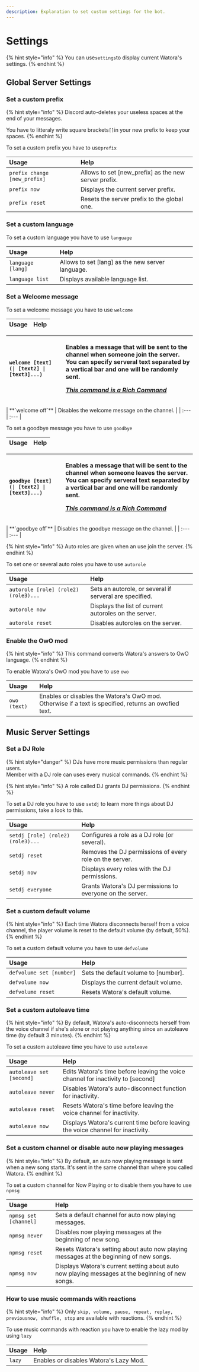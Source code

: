 ```yaml
---
description: Explanation to set custom settings for the bot.
---
```


# Settings

{% hint style="info" %}
You can use`settings`to display current Watora's settings.
{% endhint %}

## Global Server Settings

### Set a custom prefix

{% hint style="info" %}
Discord auto-deletes your useless spaces at the end of your messages.

You have to litteraly write square brackets`[]`in your new prefix to keep your spaces.
{% endhint %}

To set a custom prefix you have to use`prefix`

| Usage | Help |
| :--- | :--- |
| `prefix change [new_prefix]` | Allows to set \[new\_prefix\] as the new server prefix. |
| `prefix now` | Displays the current server prefix. |
| `prefix reset` | Resets the server prefix to the global one. |

### Set a custom language

To set a custom language you have to use `language`

| Usage | Help |
| :--- | :--- |
| `language [lang]` | Allows to set \[lang\] as the new server language. |
| `language list` | Displays available language list. |

### Set a Welcome message

To set a welcome message you have to use `welcome`

| Usage | Help |
| :--- | :--- |


<table>
  <thead>
    <tr>
      <th style="text-align:left"><b><code>welcome [text] (| [text2] | [text3]...)</code></b>
      </th>
      <th style="text-align:left">
        <p>Enables a message that will be sent to the channel when someone join the
          server. You can specify serveral text separated by a vertical bar and one
          will be randomly sent.</p>
        <p><a href="../features/rich-commands.md"><em>This command is a Rich Command</em></a>
        </p>
      </th>
    </tr>
  </thead>
  <tbody></tbody>
</table>| **`welcome off`** | Disables the welcome message on the channel. |
| :--- | :--- |


To set a goodbye message you have to use `goodbye`

| Usage | Help |
| :--- | :--- |


<table>
  <thead>
    <tr>
      <th style="text-align:left"><b><code>goodbye [text] (| [text2] | [text3]...)</code></b>
      </th>
      <th style="text-align:left">
        <p>Enables a message that will be sent to the channel when someone leaves
          the server. You can specify serveral text separated by a vertical bar and
          one will be randomly sent.</p>
        <p><a href="../features/rich-commands.md"><em>This command is a Rich Command</em></a>
        </p>
      </th>
    </tr>
  </thead>
  <tbody></tbody>
</table>| **`goodbye off`** | Disables the goodbye message on the channel. |
| :--- | :--- |


{% hint style="info" %}
Auto roles are given when an use join the server.
{% endhint %}

To set one or several auto roles you have to use `autorole`

| Usage | Help |
| :--- | :--- |
| `autorole [role] (role2) (role3)...` | Sets an autorole, or several if serveral are specified. |
| `autorole now` | Displays the list of current autoroles on the server. |
| `autorole reset` | Disables autoroles on the server. |

### Enable the OwO mod

{% hint style="info" %}
This command converts Watora's answers to OwO language.
{% endhint %}

To enable Watora's OwO mod you have to use `owo`

| Usage | Help |
| :--- | :--- |
| `owo (text)` | Enables or disables the Watora's OwO mod. Otherwise if a text is specified, returns an owofied text. |

## Music Server Settings

### Set a DJ Role

{% hint style="danger" %}
DJs have more music permissions than regular users.  
Member with a DJ role can uses every musical commands.
{% endhint %}

{% hint style="info" %}
A role called DJ grants DJ permissions.
{% endhint %}

To set a DJ role you have to use `setdj` to learn more things about DJ permissions, take a look to this.

| Usage | Help |
| :--- | :--- |
| `setdj [role] (role2) (role3)...` | Configures a role as a DJ role \(or several\). |
| `setdj reset` | Removes the DJ permissions of every role on the server. |
| `setdj now` | Displays every roles with the DJ permissions. |
| `setdj everyone` | Grants Watora's DJ permissions to everyone on the server. |

### Set a custom default volume

{% hint style="info" %}
Each time Watora disconnects herself from a voice channel, the player volume is reset to the default volume \(by default, 50%\).
{% endhint %}

To set a custom default volume you have to use `defvolume`

| Usage | Help |
| :--- | :--- |
| `defvolume set [number]` | Sets the default volume to \[number\]. |
| `defvolume now` | Displays the current default volume. |
| `defvolume reset` | Resets Watora's default volume. |

### Set a custom autoleave time

{% hint style="info" %}
By default, Watora's auto-disconnects herself from the voice channel if she's alone or not playing anything since an autoleave time \(by default 3 minutes\).
{% endhint %}

To set a custom autoleave time you have to use `autoleave`

| Usage | Help |
| :--- | :--- |
| `autoleave set [second]` | Edits Watora's time before leaving the voice channel for inactivity to \[second\] |
| `autoleave never` | Disables Watora's auto-disconnect function for inactivity. |
| `autoleave reset` | Resets Watora's time before leaving the voice channel for inactivity. |
| `autoleave now` | Displays Watora's current time before leaving the voice channel for inactivity. |

### Set a custom channel or disable auto now playing messages

{% hint style="info" %}
By default, an auto now playing message is sent when a new song starts. It's sent in the same channel than where you called Watora.
{% endhint %}

To set a custom channel for Now Playing or to disable them you have to use `npmsg`

| Usage | Help |
| :--- | :--- |
| `npmsg set [channel]` | Sets a default channel for auto now playing messages. |
| `npmsg never` | Disables now playing messages at the beginning of new song. |
| `npmsg reset` | Resets Watora's setting about auto now playing messages at the beginning of new songs. |
| `npmsg now` | Displays Watora's current setting about auto now playing messages at the beginning of new songs. |

### How to use music commands with reactions

{% hint style="info" %}
Only `skip, volume, pause, repeat, replay, previousnow, shuffle, stop` are available with reactions.
{% endhint %}

To use music commands with reaction you have to enable the lazy mod by using `lazy`

| Usage | Help |
| :--- | :--- |
| `lazy` | Enables or disables Watora's Lazy Mod. |

